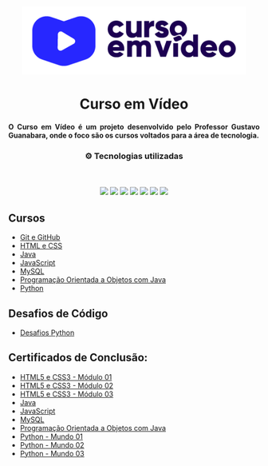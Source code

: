 <div align="center">
<img src="https://github.com/ThiagoMonts/curso-em-video/blob/main/cursoemvideo-logo.png" width="450px"> 
</div>

<h1 align="center">Curso em Vídeo</h1>
<h4 align="justify"> O Curso em Vídeo é um projeto desenvolvido pelo Professor Gustavo Guanabara, onde o foco são os cursos voltados para a área de tecnologia. </h4>

<h3 align="center">
⚙️ Tecnologias utilizadas

<p>&nbsp;</p>
<img src="https://img.shields.io/badge/css3-%231572B6.svg?style=for-the-badge&logo=css3&logoColor=white"/>
<img src="https://img.shields.io/badge/git-%23F05033.svg?style=for-the-badge&logo=git&logoColor=white"/>
<img src="https://img.shields.io/badge/html5-%23E34F26.svg?style=for-the-badge&logo=html5&logoColor=white"/>
<img src="https://img.shields.io/badge/java-%23ED8B00.svg?style=for-the-badge&logo=java&logoColor=white">
<img src="https://img.shields.io/badge/JavaScript-F7DF1E?style=for-the-badge&logo=javascript&logoColor=black">
<img src="https://img.shields.io/badge/MySQL-00000F?style=for-the-badge&logo=mysql&logoColor=white">
<img src="https://img.shields.io/badge/Python-14354C?style=for-the-badge&logo=python&logoColor=white">
</h3>

## Cursos

- [Git e GitHub](https://github.com/ThiagoMonts/curso-em-video/tree/main/git-github)
- [HTML e CSS](https://github.com/ThiagoMonts/curso-em-video/tree/main/html-css)
- [Java](https://github.com/ThiagoMonts/curso-em-video/tree/main/Java)
- [JavaScript](https://github.com/ThiagoMonts/curso-em-video/tree/main/javascript)
- [MySQL](https://github.com/ThiagoMonts/curso-em-video/tree/main/mysql)
- [Programação Orientada a Objetos com Java](https://github.com/ThiagoMonts/curso-em-video/tree/main/poo-Java)
- [Python](https://github.com/ThiagoMonts/curso-em-video/tree/main/python)

## Desafios de Código

- [Desafios Python](https://github.com/ThiagoMonts/curso-em-video/tree/main/python/desafios-python)


## Certificados de Conclusão:
- [HTML5 e CSS3 - Módulo 01](https://thiagomonts.github.io/curso-em-video/Certificados/Thiago-Honorato-da-Silva-HTML5-e-CSS3-Modulo-1-de-5-VIP-Certificado-Curso-em-Video.pdf)
- [HTML5 e CSS3 - Módulo 02](https://thiagomonts.github.io/curso-em-video/Certificados/Thiago-Honorato-da-Silva-HTML5-e-CSS3-Modulo-2-de-5-VIP-Certificado-Curso-em-Video.pdf)
- [HTML5 e CSS3 - Módulo 03](https://thiagomonts.github.io/curso-em-video/Certificados/Thiago-Honorato-da-Silva-HTML5-e-CSS3-Modulo-3-de-5-VIP-Certificado-Curso-em-Video.pdf)
- [Java](https://thiagomonts.github.io/curso-em-video/Certificados/Thiago-Honorato-da-Silva-Java-Basico-40-Horas-Certificado-Curso-em-Video.pdf)
- [JavaScript](https://thiagomonts.github.io/curso-em-video/Certificados/Thiago-Honorato-da-Silva-Javascript-40-Horas-Certificado-Curso-em-Video.pdf)
- [MySQL](https://thiagomonts.github.io/curso-em-video/Certificados/Thiago-Honorato-da-Silva-MySQL-40-Horas-Certificado-Curso-em-Video.pdf)
- [Programação Orientada a Objetos com Java](https://thiagomonts.github.io/curso-em-video/Certificados/Thiago-Honorato-da-Silva-Java-POO-40-Horas-Certificado-Curso-em-Video.pdf)
- [Python - Mundo 01](https://thiagomonts.github.io/curso-em-video/Certificados/Thiago-Honorato-da-Silva-Python-3-8211-Mundo-1-40-Horas-Certificado-Curso-em-Video.pdf)
- [Python - Mundo 02](https://thiagomonts.github.io/curso-em-video/Certificados/Thiago-Honorato-da-Silva-Python-3-8211-Mundo-2-40-Horas-Certificado-Curso-em-Video.pdf)
- [Python - Mundo 03](https://thiagomonts.github.io/curso-em-video/Certificados/Thiago-Honorato-da-Silva-Python-3-8211-Mundo-3-40-Horas-Certificado-Curso-em-Video.pdf)